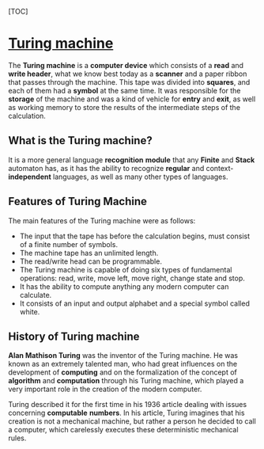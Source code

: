 [TOC]

# [Turing machine](https://www.euston96.com/en/turing-machine/)

The **Turing machine** is a **computer device** which consists of a **read** and **write header**, what we know best today as a **scanner** and a paper ribbon that passes through the machine. This tape was divided into **squares**, and each of them had a **symbol** at the same time. It was responsible for the **storage** of the machine and was a kind of vehicle for **entry** and **exit**, as well as working memory to store the results of the intermediate steps of the calculation.

## What is the Turing machine?

It is a more general language **recognition** **module** that any **Finite** and **Stack** automaton has, as it has the ability to recognize **regular** and context-**independent** languages, as well as many other types of languages.

## Features of Turing Machine

The main features of the Turing machine were as follows:

- The input that the tape has before the calculation begins, must consist of a finite number of symbols.
- The machine tape has an unlimited length.
- The read/write head can be programmable.
- The Turing machine is capable of doing six types of fundamental operations: read, write, move left, move right, change state and stop.
- It has the ability to compute anything any modern computer can calculate.
- It consists of an input and output alphabet and a special symbol called white.

## History of Turing machine

**Alan Mathison Turing** was the inventor of the Turing machine. He was known as an extremely talented man, who had great influences on the development of **computing** and on the formalization of the concept of **algorithm** and **computation** through his Turing machine, which played a very important role in the creation of the modern computer.

Turing described it for the first time in his 1936 article dealing with issues concerning **computable** **numbers**. In his article, Turing imagines that his creation is not a mechanical machine, but rather a person he decided to call a computer, which carelessly executes these deterministic mechanical rules.